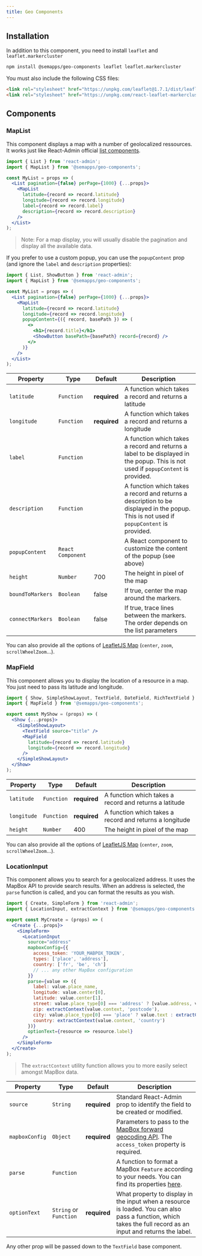 ```yaml
---
title: Geo Components
---
```


## Installation

In addition to this component, you need to install `leaflet` and `leaflet.markercluster`

```bash
npm install @semapps/geo-components leaflet leaflet.markercluster
```

You must also include the following CSS files:

```html
<link rel="stylesheet" href="https://unpkg.com/leaflet@1.7.1/dist/leaflet.css" crossorigin="" />
<link rel="stylesheet" href="https://unpkg.com/react-leaflet-markercluster@3.0.0-rc1/dist/styles.min.css" />
```

## Components

### MapList

This component displays a map with a number of geolocalized ressources. It works just like React-Admin official [list components](https://marmelab.com/react-admin/List.html).

```jsx
import { List } from 'react-admin';
import { MapList } from '@semapps/geo-components';

const MyList = props => (
  <List pagination={false} perPage={1000} {...props}>
    <MapList
      latitude={record => record.latitude}
      longitude={record => record.longitude}
      label={record => record.label}
      description={record => record.description}
    />
  </List>
);
```

> Note: For a map display, you will usually disable the pagination and display all the available data.

If you prefer to use a custom popup, you can use the `popupContent` prop (and ignore the `label` and `description` properties):

```jsx
import { List, ShowButton } from 'react-admin';
import { MapList } from '@semapps/geo-components';

const MyList = props => (
  <List pagination={false} perPage={1000} {...props}>
    <MapList
      latitude={record => record.latitude}
      longitude={record => record.longitude}
      popupContent={({ record, basePath }) => (
        <>
          <h1>{record.title}</h1>
          <ShowButton basePath={basePath} record={record} />
        </>
      )}
    />
  </List>
);
```

| Property | Type | Default | Description |
| -------- | ---- | ------- | ----------- |
| `latitude` | `Function` | **required** | A function which takes a record and returns a latitude |
| `longitude` | `Function` | **required** | A function which takes a record and returns a longitude |
| `label` | `Function` | | A function which takes a record and returns a label to be displayed in the popup. This is not used if `popupContent` is provided. |
| `description` | `Function` | | A function which takes a record and returns a description to be displayed in the popup. This is not used if `popupContent` is provided. |
| `popupContent` | `React Component` |  | A React component to customize the content of the popup (see above) |
| `height` | `Number` | 700 | The height in pixel of the map |
| `boundToMarkers` | `Boolean` | false | If true, center the map around the markers. |
| `connectMarkers` | `Boolean` | false | If true, trace lines between the markers. The order depends on the list parameters |

You can also provide all the options of [LeafletJS Map](https://leafletjs.com/reference-1.7.1.html#map) (`center`, `zoom`, `scrollWheelZoom`...).


### MapField

This component allows you to display the location of a resource in a map. You just need to pass its latitude and longitude.

```jsx
import { Show, SimpleShowLayout, TextField, DateField, RichTextField } from 'react-admin';
import { MapField } from '@semapps/geo-components';

export const MyShow = (props) => (
  <Show {...props}>
    <SimpleShowLayout>
      <TextField source="title" />
      <MapField
        latitude={record => record.latitude}
        longitude={record => record.longitude}
      />
    </SimpleShowLayout>
  </Show>
);
```

| Property | Type | Default | Description |
| -------- | ---- | ------- | ----------- |
| `latitude` | `Function` | **required** | A function which takes a record and returns a latitude |
| `longitude` | `Function` | **required** | A function which takes a record and returns a longitude |
| `height` | `Number` | 400 | The height in pixel of the map |

You can also provide all the options of [LeafletJS Map](https://leafletjs.com/reference-1.7.1.html#map) (`center`, `zoom`, `scrollWheelZoom`...).

### LocationInput

This component allows you to search for a geolocalized address. It uses the MapBox API to provide search results. When an address is selected, the `parse` function is called, and you can format the results as you wish.

```jsx
import { Create, SimpleForm } from 'react-admin';
import { LocationInput, extractContext } from '@semapps/geo-components';

export const MyCreate = (props) => (
  <Create {...props}>
    <SimpleForm>
      <LocationInput
        source="address"
        mapboxConfig={{
          access_token: 'YOUR_MABPOX_TOKEN',
          types: ['place', 'address'],
          country: ['fr', 'be', 'ch']
          // ... any other MapBox configuration
        }}
        parse={value => ({
          label: value.place_name,
          longitude: value.center[0],
          latitude: value.center[1],
          street: value.place_type[0] === 'address' ? [value.address, value.text].join(' ') : undefined,
          zip: extractContext(value.context, 'postcode'),
          city: value.place_type[0] === 'place' ? value.text : extractContext(value.context, 'place'),
          country: extractContext(value.context, 'country')
        })}
        optionText={resource => resource.label}
      />
    </SimpleForm>
  </Create>
);
```

> The `extractContext` utility function allows you to more easily select amongst MapBox data.

| Property | Type | Default | Description |
| -------- | ---- | ------- | ----------- |
| `source` | `String` | **required** | Standard React-Admin prop to identify the field to be created or modified. |
| `mapboxConfig` | `Object` | **required** | Parameters to pass to the [MapBox forward geocoding API](https://docs.mapbox.com/api/search/geocoding/#forward-geocoding). The `access_token` property is required. |
| `parse` | `Function` | | A function to format a MapBox `Feature` according to your needs. You can find its properties [here](https://docs.mapbox.com/api/search/geocoding/#geocoding-response-object). |
| `optionText` | `String` or `Function` | **required** | What property to display in the input when a resource is loaded. You can also pass a function, which takes the full record as an input and returns the label. |

Any other prop will be passed down to the `TextField` base component.
